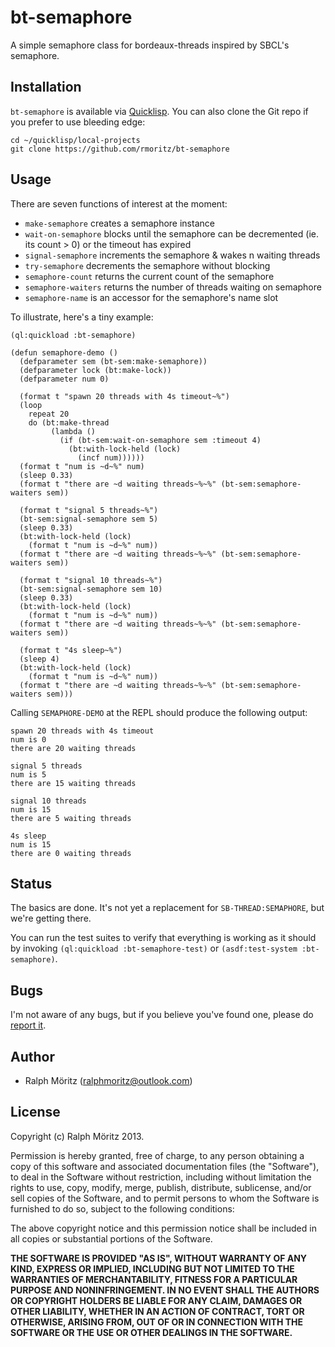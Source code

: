 # bt-semaphore

A simple semaphore class for bordeaux-threads inspired by SBCL's semaphore.

## Installation

`bt-semaphore` is available via [Quicklisp](http://www.quicklisp.org/beta/). You
can also clone the Git repo if you prefer to use bleeding edge:

```
cd ~/quicklisp/local-projects
git clone https://github.com/rmoritz/bt-semaphore
```

## Usage

There are seven functions of interest at the moment:

 - `make-semaphore` creates a semaphore instance
 - `wait-on-semaphore` blocks until the semaphore can be decremented (ie. its
   count > 0) or the timeout has expired
 - `signal-semaphore` increments the semaphore & wakes n waiting threads
 - `try-semaphore` decrements the semaphore without blocking
 - `semaphore-count` returns the current count of the semaphore
 - `semaphore-waiters` returns the number of threads waiting on semaphore
 - `semaphore-name` is an accessor for the semaphore's name slot

To illustrate, here's a tiny example:

```common-lisp
(ql:quickload :bt-semaphore)

(defun semaphore-demo ()
  (defparameter sem (bt-sem:make-semaphore))
  (defparameter lock (bt:make-lock))
  (defparameter num 0)
  
  (format t "spawn 20 threads with 4s timeout~%")
  (loop
    repeat 20
    do (bt:make-thread
         (lambda ()
           (if (bt-sem:wait-on-semaphore sem :timeout 4)
             (bt:with-lock-held (lock)
               (incf num))))))
  (format t "num is ~d~%" num)
  (sleep 0.33)
  (format t "there are ~d waiting threads~%~%" (bt-sem:semaphore-waiters sem))

  (format t "signal 5 threads~%")
  (bt-sem:signal-semaphore sem 5)
  (sleep 0.33)
  (bt:with-lock-held (lock)
    (format t "num is ~d~%" num))
  (format t "there are ~d waiting threads~%~%" (bt-sem:semaphore-waiters sem))

  (format t "signal 10 threads~%")
  (bt-sem:signal-semaphore sem 10)
  (sleep 0.33)
  (bt:with-lock-held (lock)
    (format t "num is ~d~%" num))
  (format t "there are ~d waiting threads~%~%" (bt-sem:semaphore-waiters sem))

  (format t "4s sleep~%")
  (sleep 4)
  (bt:with-lock-held (lock)
    (format t "num is ~d~%" num))
  (format t "there are ~d waiting threads~%~%" (bt-sem:semaphore-waiters sem)))
```

Calling `SEMAPHORE-DEMO` at the REPL should produce the following output:

```
spawn 20 threads with 4s timeout
num is 0
there are 20 waiting threads

signal 5 threads
num is 5
there are 15 waiting threads

signal 10 threads
num is 15
there are 5 waiting threads

4s sleep
num is 15
there are 0 waiting threads
```

## Status

The basics are done. It's not yet a replacement for `SB-THREAD:SEMAPHORE`, but
we're getting there.

You can run the test suites to verify that everything is working as it
should by invoking `(ql:quickload :bt-semaphore-test)` or `(asdf:test-system
:bt-semaphore)`.

## Bugs

I'm not aware of any bugs, but if you believe you've found one, please do
[report it](https://github.com/rmoritz/bt-semaphore/issues).

## Author

* Ralph Möritz (ralphmoritz@outlook.com)

## License

Copyright (c) Ralph Möritz 2013.

Permission is hereby granted, free of charge, to any person obtaining a copy of
this software and associated documentation files (the "Software"), to deal in
the Software without restriction, including without limitation the rights to
use, copy, modify, merge, publish, distribute, sublicense, and/or sell copies
of the Software, and to permit persons to whom the Software is furnished to do
so, subject to the following conditions:

The above copyright notice and this permission notice shall be included in all
copies or substantial portions of the Software.

**THE SOFTWARE IS PROVIDED "AS IS", WITHOUT WARRANTY OF ANY KIND, EXPRESS OR
  IMPLIED, INCLUDING BUT NOT LIMITED TO THE WARRANTIES OF MERCHANTABILITY,
  FITNESS FOR A PARTICULAR PURPOSE AND NONINFRINGEMENT. IN NO EVENT SHALL THE
  AUTHORS OR COPYRIGHT HOLDERS BE LIABLE FOR ANY CLAIM, DAMAGES OR OTHER
  LIABILITY, WHETHER IN AN ACTION OF CONTRACT, TORT OR OTHERWISE, ARISING FROM,
  OUT OF OR IN CONNECTION WITH THE SOFTWARE OR THE USE OR OTHER DEALINGS IN THE
  SOFTWARE.**
